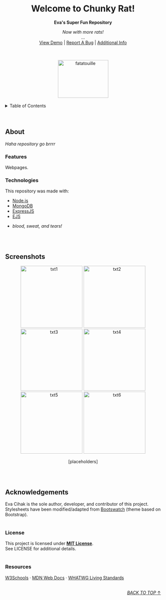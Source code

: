 <!--===========================================================================+
| ♥ README.MD                                     Copyright (C) 2024 Eva Cihak |
|------------------------------------------------------------------------------|
| This program is free software and can be redistributed and/or adapted under  |
| the terms of the MIT License as published by the Massachusetts Institute of  |
| Technology (MIT). See LECENSE for additional details.                        |
+==============================================================================+
Last edit on 04/15/24
  ______________________________
 / \                             \
|   | README CONTENTS            |.
 \_ |                            |.
    | 1. MAIN HEADING            |.
	| 2. TABLE OF CONTENTS       |.
	| 3. ABOUT                   |.
	|    - FEATURES              |.
	|    - TECHNOLOGIES          |.
	| 4. SCREENSHOTS             |.
	| 5. ACKNOWLEDGEMENTS        |.
	|    - LICENSE               |.
	|    - RESOURCES             |.
    |                        :3  |.
    |   _________________________|___
    |  /                            /
    \_/____________________________/-->

<!-- TOP OF README -->
<a name="readme-top"></a>

<!-- MAIN HEADING
=============================================================================-->
<div align="center">
	<h1>Welcome to Chunky Rat!</h1>
	<b>Eva's Super Fun Repository</b>
	<p>
		<i>Now with more rats!</i><br>
		...<br>
		<a href="https://cihake.github.io/chunky-rat/">View Demo</a> | 
		<a href="">Report A Bug</a> | 
		<a href="">Additional Info</a>
	</p>
	<br>
	<br>
	<a href="https://www.youtube.com/watch?v=dQw4w9WgXcQ">
		<img src="https://preview.redd.it/vjpnltt7pgy41.jpg?width=640&crop=smart&auto=webp&s=101727ad263bd6855738b1117a9a5f3dbd818a9e" alt="fatatouille" width="163" height="122">
	</a>
</div>
<br>

<!-- TABLE OF CONTENTS
=============================================================================-->
<details>
	<summary>Table of Contents</summary>
	<ol>
		<li><a href="#about">About</a></li>
		<ul>
			<li><a href="#technologies">Technologies</a></li>
			<li><a href="#features">Features</a></li>
		</ul>
		<li><a href="#screenshots">Screenshots</a></li>
		<li><a href="#acknowledgements">Acknowledgements</a></li>
		<ul>
			<li><a href="#license">License</a></li>
			<li><a href="#license">Resources</a></li>
		</ul>
	</ol>
</details>
<br><br>

<!-- ABOUT
=============================================================================-->
## About  
<p><i>Haha repository go brrrr</i></p>

<!-- FEATURES
=============================================================================-->
### Features  
<p>Webpages.</p>

<!-- TECHNOLOGIES
=============================================================================-->
### Technologies  
<p>This repository was made with:</p>
<ul>
	<li><a href="https://nodejs.org/en">Node.js</a></li>
	<li><a href="https://www.mongodb.com">MongoDB</a></li>
	<li><a href="https://expressjs.com">ExpressJS</a></li>
	<li><a href="https://ejs.co">EJS</a></li>
	<li><p><i>blood, sweat, and tears!</i></p></li>
</ul>
<br><br>

<!-- SCREENSHOTS
=============================================================================-->
## Screenshots  
<p align="center">
	<img src="" alt="txt1" width="200" height="200">
	<img src="" alt="txt2" width="200" height="200">
	<img src="" alt="txt3" width="200" height="200">
	<img src="" alt="txt4" width="200" height="200">
	<img src="" alt="txt5" width="200" height="200">
	<img src="" alt="txt6" width="200" height="200">
</p>
<p align="center">[placeholders]</p>
<br><br>

<!-- ACKNOWLEDGEMENTS
=============================================================================-->
## Acknowledgements  
Eva Cihak is the sole author, developer, and contributor of this project.  
Stylesheets have been modified/adapted from [Bootswatch](https://bootswatch.com) (theme based on Bootstrap).
<br><br>

<!-- LICENSE
=============================================================================-->
### License  
This project is licensed under **[MIT License](https://choosealicense.com/licenses/mit/)**.  
See LICENSE for additional details.
<br><br>

<!-- RESOURCES
=============================================================================-->
### Resources  
[W3Schools](https://www.w3schools.com/) · 
[MDN Web Docs](https://developer.mozilla.org/en-US/) · 
[WHATWG Living Standards](https://spec.whatwg.org/)
<br><br>
<!--
https://github.com/topics/javascript
https://github.com/topics/html
https://github.com/topics/css
https://github.com/twbs/bootstrap
https://github.com/nodejs/node
https://github.com/mongodb/mongo
https://github.com/expressjs/expressjs.com
https://github.com/mde/ejs
-->

<!-- SCROLL TO TOP -->
<p align="right"><a href="#readme-top"><i>BACK TO TOP</i> ↑</a></p>

<!-- BOTTOM OF README -->
